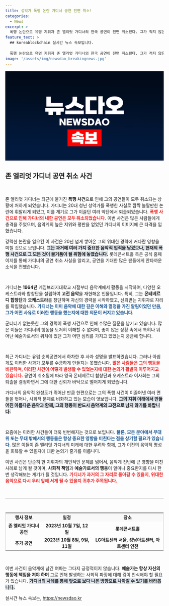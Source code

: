 ```yaml
---
title: 성악가 폭행 논란 가디너 공연 전면 취소!
categories:
  - News
excerpt: >
  폭행 논란으로 유명 지휘자 존 엘리엇 가디너의 한국 공연이 전면 취소됐다. 그가 적지 않은 역사와 경력을 가진 만큼, 음악계에 미치는 충격이 적지 않다. 관련된 진실은 무엇일까?
feature_text: >
  ## koreablockchain 실시간 뉴스 속보입니다.

  폭행 논란으로 유명 지휘자 존 엘리엇 가디너의 한국 공연이 전면 취소됐다. 그가 적지 않은 역사와 경력을 가진 만큼, 음악계에 미치는 충격이 적지 않다. 관련된 진실은 무엇일까?
image: '/assets/img/newsdao_breakingnews.jpg'
---
```


<p><img src="/assets/img/newsdao_breakingnews.jpg" alt="koreablockchain 속보" /></p>

<h2 data-ke-size="size26">존 엘리엇 가디너 공연 취소 사건</h2>

<p data-ke-size="size16">&nbsp;</p>

<p>존 엘리엇 가디너는 최근에 불거진 <b>폭행 사건</b>으로 인해 그의 공연들이 모두 취소되는 상황에 처하게 되었습니다. 가디너는 20대 청년 성악가를 폭행한 사실로 깜짝 놀랄만한 논란에 휘말리게 되었고, 이를 계기로 그가 이끌던 여러 악단에서 퇴출되었습니다. <b><span style="color: #ee2323;">폭행 사건으로 인해 가디너의 내한 공연은 모두 취소되었습니다.</span></b> 이번 사건은 많은 사람들에게 충격을 주었으며, 음악계의 높은 지위와 평판을 얻었던 가디너의 이미지에 큰 타격을 입혔습니다. </p>

<p>강력한 논란을 일으킨 이 사건은 20년 넘게 쌓아온 그의 위대한 경력에 커다란 영향을 미칠 것으로 보입니다. <b><span style="background-color: #21538527;">그는 과거에 여러 가지 중요한 음악적 업적을 남겼으나, 현재의 폭행 사건으로 그 모든 것이 물거품이 될 위험에 놓였습니다.</span></b> 롯데콘서트홀 측은 공식 홈페이지를 통해 가디너의 공연 취소 사실을 알리고, 공연을 기대한 많은 팬들에게 안타까운 소식을 전했습니다. </p>

<p data-ke-size="size16">&nbsp;</p>

<p>가디너는 <b>1964년</b> 케임브리지대학교 시절부터 음악계에서 활동을 시작하여, 다양한 오케스트라와 합창단을 설립하여 <b>고전 음악</b>을 재현해온 인물입니다. 특히, 그는 <b>몬테베르디 합창단</b>과 <b>오케스트라</b>를 창단하며 자신의 경력을 시작하였고, 신뢰받는 지휘자로 자리를 확립했습니다. <b><span style="color: #1a5490;">가디너는 이미 음악에 대한 깊은 이해와 열정을 가진 알림이었던 만큼, 그가 어떤 사유로 이러한 행동을 했는지에 대한 의문이 커지고 있습니다.</span></b></p>

<p>군더더기 없는듯한 그의 경력이 폭행 사건으로 인해 수많은 질문을 남기고 있습니다. 많은 이들은 가디너의 행동을 도저히 이해할 수 없다며, 좋지 않은 상황 속에서 특히나 뛰어난 예술가로서의 위치에 있던 그가 어떤 심리를 가지고 있었는지 궁금해 합니다. </p>

<p data-ke-size="size16">&nbsp;</p>

<p>최근 가디너는 유럽 순회공연에서 하차한 후 사과 성명을 발표하였습니다. 그러나 아쉽게도 이러한 사과가 모두를 수긍하게 만들지는 못했습니다. <b><span style="color: #ee2323;">많은 사람들은 그의 행동을 비판하며, 이러한 사건이 어떻게 발생할 수 있었는지에 대한 논의가 활발히 이루어지고 있습니다.</span></b> 공연이 취소됨에 따라 영국 몬테베르디 합창단과 오케스트라 이사회는 그의 퇴출을 결정하면서 그에 대한 신뢰가 바닥으로 떨어지게 되었습니다. </p>

<p>가디너의 음악적 완성도가 뛰어난 만큼 한편으로는 그의 폭행 사건이 이끌어낸 여러 면들을 벗어나, 사회적 문제로 비화하고 있는 모습이 엿보입니다. <b><span style="background-color: #21538527;">그의 지휘 아래에서 만들어진 아름다운 음악과 함께, 그의 행동이 반드시 음악계의 고전으로 남지 않기를 바랍니다.</span></b> </p>

<p data-ke-size="size16">&nbsp;</p>

<p>요즘에는 이러한 사건들이 더욱 빈번해지는 것으로 보입니다. <b><span style="color: #1a5490;">물론, 모든 분야에서 무대 위 또는 무대 밖에서의 행동들은 항상 중요한 영향을 미친다는 점을 상기할 필요가 있습니다.</span></b> 많은 이들이 존 엘리엇 가디너의 미래에 대한 우려와 함께, 그가 이전의 음악적 명성을 회복할 수 있을지에 대한 논의가 줄기를 이룹니다. </p>

<p>이번 사건은 단순히 한 지휘자의 개인적인 문제를 넘어서, 음악계 전반에 큰 영향을 미친 사례로 남게 될 것이며, <b>사회적 책임</b>과 <b>예술가로서의 행동</b>이 얼마나 중요한지를 다시 한 번 생각해보는 계기가 될 것입니다. <b><span style="color: #ee2323;">가디너가 과거의 그 자리로 돌아갈 수 있을지, 위대한 음악으로 다시 우리 앞에 서게 될 수 있을지 귀추가 주목됩니다.</span></b> </p>

<p data-ke-size="size16">&nbsp;</p>

<hr/>

<p data-ke-size="size16">&nbsp;</p>

<table style="width: 100%; border: 1px solid #ccc;">
  <tr>
    <th style="text-align: center; background-color: #f9f9f9;">행사 정보</th>
    <th style="text-align: center; background-color: #f9f9f9;">일정</th>
    <th style="text-align: center; background-color: #f9f9f9;">장소</th>
  </tr>
  <tr>
    <td style="text-align: center; height: 17px;"><b>존 엘리엇 가디너 공연</b></td>
    <td style="text-align: center; height: 17px;"><b>2023년 10월 7일, 12일</b></td>
    <td style="text-align: center; height: 17px;"><b>롯데콘서트홀</b></td>
  </tr>
  <tr>
    <td style="text-align: center; height: 17px;"><b>추가 공연</b></td>
    <td style="text-align: center; height: 17px;"><b>2023년 10월 8일, 9일, 11일</b></td>
    <td style="text-align: center; height: 17px;"><b>LG아트센터 서울, 성남아트센터, 아트센터 인천</b></td>
  </tr>
</table>

<p data-ke-size="size16">&nbsp;</p>

<p>이번 사건이 음악계에 남긴 여파는 그다지 긍정적이지 않습니다. <b>예술가는 항상 자신의 행동에 책임을 져야 하며</b> 그로 인해 발생하는 사회적 파장에 대해 깊이 인식해야 할 필요가 있습니다. <b><span style="background-color: #21538527;">가디너의 사례를 통해 앞으로 보다 나은 방향으로 나아갈 수 있기를 바라봅니다.</span></b></p>
실시간 뉴스 속보는, <a href="https://newsdao.kr" rel="dofollow">https://newsdao.kr</a>


